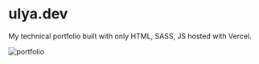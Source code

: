 # ulya.dev

My technical portfolio built with only HTML, SASS, JS hosted with Vercel.

![portfolio](https://media.giphy.com/media/lMlsk5zIJQAo9FjLEt/giphy.gif)
